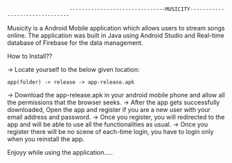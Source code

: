                         -------------------------------MUSICITY-------------------------------

Musicity is a Android Mobile application which allows users to stream songs online.
The application was built in Java using Android Studio and Real-time database of Firebase for the data management.

How to Install??

-> Locate yourself to the below given location:

    app(folder) -> release -> app-release.apk

-> Download the app-release.apk in your android mobile phone and allow all the permissions that the browser seeks.
-> After the app gets successfully downloaded, Open the app and register if you are a new user with your email address and password.
-> Once you register, you will redirected to the app and will be able to use all the functionalities as usual.
-> Once you register there will be no scene of each-time login, you have to login only when you reinstall the app.


Enjoyy while using the application.....
